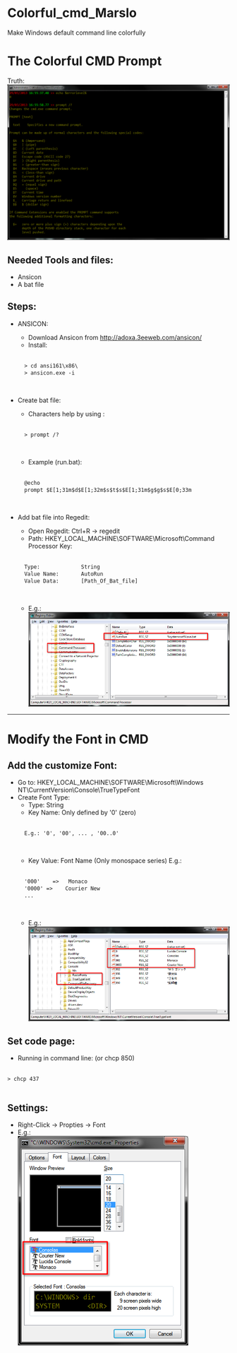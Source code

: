 Colorful_cmd_Marslo
===================

Make Windows default command line colorfully

# The Colorful CMD Prompt
Truth:  
![Truth](https://github.com/woainvzu/Colorful_cmd_Marslo/blob/master/Images/Truth.png?raw=true)

## Needed Tools and files:
  - Ansicon
  - A bat file

## Steps:
- ANSICON:
    - Download Ansicon from http://adoxa.3eeweb.com/ansicon/
    - Install:
    <pre>
    <code>
    > cd ansi161\x86\
    > ansicon.exe -i
    </code>
    </pre>

- Create bat file:
    - Characters help by using :
    <pre>
    <code>
    > prompt /?
    </code>
    </pre>

    - Example (run.bat):
    <pre>
    <code>
    @echo
    prompt $E[1;31m$d$E[1;32m$s$t$s$E[1;31m$g$g$s$E[0;33m
    </code>
    </pre>

- Add bat file into Regedit:
    - Open Regedit: Ctrl+R -> regedit
    - Path: HKEY_LOCAL_MACHINE\SOFTWARE\Microsoft\Command Processor
    Key:
    <pre>
    <code>
    Type:             String
    Value Name:       AutoRun
    Value Data:       [Path_Of_Bat_file]
    </code>
    </pre>
    - E.g.:   
    ![Command_processor](https://github.com/woainvzu/Colorful_cmd_Marslo/blob/master/Images/Machine_Command%20Processor.png?raw=true)

----------------------------
# Modify the Font in CMD

## Add the customize Font:
- Go to: HKEY_LOCAL_MACHINE\SOFTWARE\Microsoft\Windows NT\CurrentVersion\Console\TrueTypeFont
- Create Font Type:
    - Type:                  String
    - Key Name:       Only defined by '0' (zero)
    <pre>
    <code>
    E.g.: '0', '00', ... , '00..0'
    </code>
    </pre>
    - Key Value:         Font Name (Only monospace series)
    E.g.:
    <pre>
    <code>
    '000'    =>   Monaco
    '0000' =>    Courier New
    ...
    </code>
    </pre>
    - E.g.:  
    ![font](https://github.com/woainvzu/Colorful_cmd_Marslo/blob/master/Images/font.png?raw=true)

## Set code page:
- Running in command line: (or chcp 850)
<pre>
<code>
> chcp 437
</code>
</pre>

## Settings:
- Right-Click -> Propties -> Font
- E.g.:   
![propties](https://github.com/woainvzu/Colorful_cmd_Marslo/blob/master/Images/Propties.png?raw=true)
